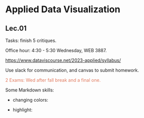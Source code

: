 # Applied Data Visualization

## Lec.01

Tasks: finish 5 critiques.

Office hour: 4:30 - 5:30 Wednesday, WEB 3887.

https://www.dataviscourse.net/2023-applied/syllabus/

Use slack for communication, and canvas to submit homework.

<font color =#e07a5f>2 Exams: Wed after fall break and a final one. </font>

Some Markdown skills:

+ changing colors: <font color></font>

+ highlight: <mark></mark>

  
